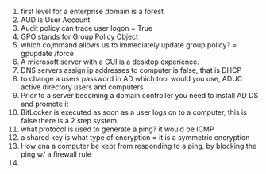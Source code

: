 1. first level for a enterprise domain is a forest
2. AUD is User Account 
3. Audit policy can trace user logon = True
4. GPO stands for Group Policy Object
5. which co,mmand allows us to immediately update group policy? = gpupdate /force
6. A microsoft server with a GUI is a desktop experience. 
7. DNS servers assign ip addresses to computer is false, that is DHCP
8. to change a users password in AD which tool would you use, ADUC active directory users and computers
9. Prior to a server becoming a domain controller you need to install AD DS and promote it
10. BitLocker is executed as soon as a user logs on to a computer, this is false there is a 2 step system
11. what protocol is used to generate a ping? it would be ICMP
12. a shared key is what type of encryption = it is a symmetric encryption
13. How cna a computer be kept from responding to a ping, by blocking the ping w/ a firewall rule
14. 